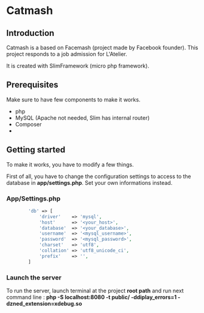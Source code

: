 # Catmash


## Introduction
Catmash is a based on Facemash (project made by Facebook founder). This project responds to a job admission for L'Atelier.

It is created with SlimFramework (micro php framework).

## Prerequisites

Make sure to have few components to make it works.
* php
* MySQL (Apache not needed, Slim has internal router)
* Composer
*

## Getting started

To make it works, you have to modify a few things.

First of all, you have to change the configuration settings to access to the database in **app/settings.php**. 
Set your own informations instead.

### App/Settings.php
```php     
        'db' => [
            'driver'    => 'mysql',
            'host'      => '<your_host>',
            'database'  => '<your_database>',
            'username'  => '<mysql_username>',
            'password'  => '<mysql_password>',
            'charset'   => 'utf8',
            'collation' => 'utf8_unicode_ci',
            'prefix'    => '',
        ]
```
### Launch the server

To run the server, launch terminal at the project **root path** and run next command line :
**php -S localhost:8080 -t public/ -ddiplay_errors=1 -dzned_extension=xdebug.so**
